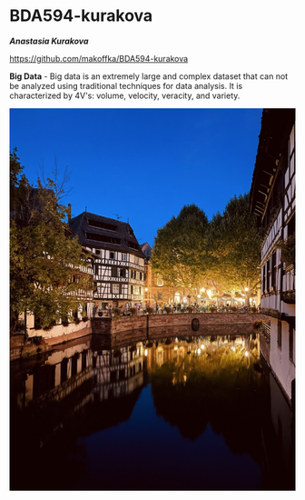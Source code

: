 # BDA594-kurakova
***Anastasia Kurakova***

https://github.com/makoffka/BDA594-kurakova

**Big Data** - Big data is an extremely large and complex dataset that can not be analyzed using traditional techniques for data analysis.
It is characterized by 4V's: volume, velocity, veracity, and variety.

![Strasbourg at night](/IMG_04341.jpg)
